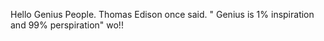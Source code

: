 Hello Genius People.
 Thomas Edison once said. " Genius is 1% inspiration and 99% perspiration"  wo!!
